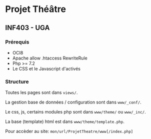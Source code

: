 # Projet Théâtre
## INF403 - UGA

### Prérequis

* OCI8
* Apache allow .htaccess RewriteRule
* Php >= 7.2
* Le CSS et le Javascript d'activés

### Structure

Toutes les pages sont dans `views/`.

La gestion base de données / configuration sont dans `www/_conf/`.

Le css, js, certains modules php sont dans `www/theme/` ou `www/_inc/`.

La base (template) html est dans `www/theme/template.php`.

Pour accèder au site: `mon/url/ProjetTheatre/www[/index.php]`